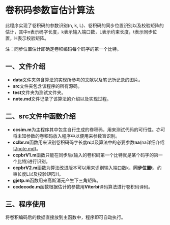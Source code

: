 # 卷积码参数盲估计算法

此程序实现了卷积码的参数识别(n, k, L)、卷积码的同步位置识别以及校验矩阵的估计，其中n表示码字长度，k表示输入端口数，L表示约束长度，t表示同步位置，H表示校验矩阵。

注：同步位置估计即确定卷积编码每个码字的第一个比特。



## 一、文件介绍

- **data**文件夹包含算法的实现所参考的文献以及笔记所记录的图片。
- **src**文件夹包含该程序的所有源码。
- **test**文件夹为测试文件夹。
- **note.md**文件记录了该算法的介绍以及实现过程。



## 二、src文件中函数介绍

- **ccsim.m**为主程序其中包含自行生成的卷积码，用来测试代码的可行性。亦可将未知参数的卷积码放入程序中以便用来参数盲识别。
- **cclbr.m**函数用来识别卷积码码字长度**n**以及算法中的必要参数**na**(na详细介绍见[note.md](./note.md))。
- **ccpbrV1.m**函数只能在同步后(输入的卷积码第一个比特就是某个码字的第一个比特)进行识别。
- **ccpbrV2.m**函数为算法改进版本可以用来识别输入端口数k，**同步位置t**，约束长度L以及校验矩阵H。
- **gjetp.m**函数用来高斯消元产生下三角矩阵。
- **ccdecode.m**函数根据估计的参数用**Viterbi**译码算法进行卷积码译码。

## 三、程序使用

将卷积编码后的数据直接放到主函数中，程序即可自动执行。

